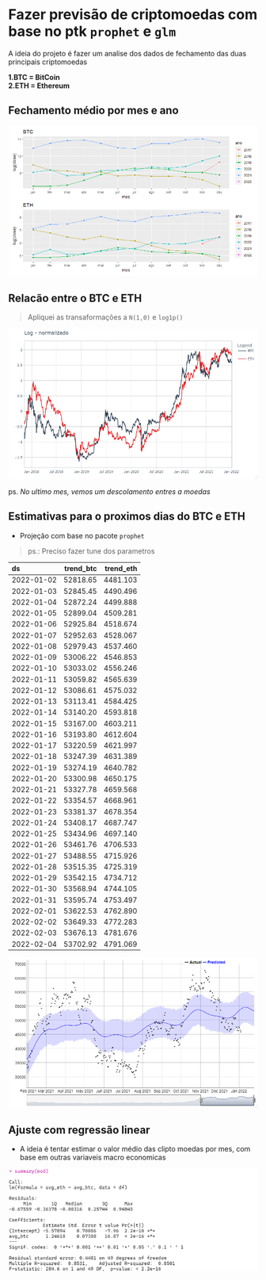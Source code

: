 
# Fazer previsão de criptomoedas com base no ptk `prophet` e `glm`

A ideia do projeto é fazer um analise dos dados de fechamento das duas principais criptomoedas

**1.BTC = BitCoin**  
**2.ETH = Ethereum**

## Fechamento médio por mes e ano
![fonte:Yahoo Financias](img/plot_mes_ano.png)

## Relacão entre o BTC e ETH
> Apliquei as transaformações a `N(1,0)` e `log1p()`

![Gráfico 1](img/BTCxETH.png)

ps. *No ultimo mes, vemos um descolamento entres a moedas*


## Estimativas para o proximos dias do BTC e ETH

* Projeção com base no pacote `prophet`
> ps.: Preciso fazer tune dos parametros

|ds         | trend_btc| trend_eth|
|:----------|---------:|---------:|
|2022-01-02 |  52818.65|  4481.103|
|2022-01-03 |  52845.45|  4490.496|
|2022-01-04 |  52872.24|  4499.888|
|2022-01-05 |  52899.04|  4509.281|
|2022-01-06 |  52925.84|  4518.674|
|2022-01-07 |  52952.63|  4528.067|
|2022-01-08 |  52979.43|  4537.460|
|2022-01-09 |  53006.22|  4546.853|
|2022-01-10 |  53033.02|  4556.246|
|2022-01-11 |  53059.82|  4565.639|
|2022-01-12 |  53086.61|  4575.032|
|2022-01-13 |  53113.41|  4584.425|
|2022-01-14 |  53140.20|  4593.818|
|2022-01-15 |  53167.00|  4603.211|
|2022-01-16 |  53193.80|  4612.604|
|2022-01-17 |  53220.59|  4621.997|
|2022-01-18 |  53247.39|  4631.389|
|2022-01-19 |  53274.19|  4640.782|
|2022-01-20 |  53300.98|  4650.175|
|2022-01-21 |  53327.78|  4659.568|
|2022-01-22 |  53354.57|  4668.961|
|2022-01-23 |  53381.37|  4678.354|
|2022-01-24 |  53408.17|  4687.747|
|2022-01-25 |  53434.96|  4697.140|
|2022-01-26 |  53461.76|  4706.533|
|2022-01-27 |  53488.55|  4715.926|
|2022-01-28 |  53515.35|  4725.319|
|2022-01-29 |  53542.15|  4734.712|
|2022-01-30 |  53568.94|  4744.105|
|2022-01-31 |  53595.74|  4753.497|
|2022-02-01 |  53622.53|  4762.890|
|2022-02-02 |  53649.33|  4772.283|
|2022-02-03 |  53676.13|  4781.676|
|2022-02-04 |  53702.92|  4791.069|

![Estimativas para janeiro](img/Btc_projecao.png)



## Ajuste com regressão linear

* A ideia é tentar estimar o valor médio das clipto moedas por mes, com base em outras variaveis macro economicas 

![Exmplo](img/ex_mod.png)
